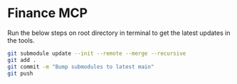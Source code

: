 # Finance MCP



Run the below steps on root directory in terminal to get the latest updates in the tools.
```bash
git submodule update --init --remote --merge --recursive
git add .
git commit -m "Bump submodules to latest main"
git push
```
